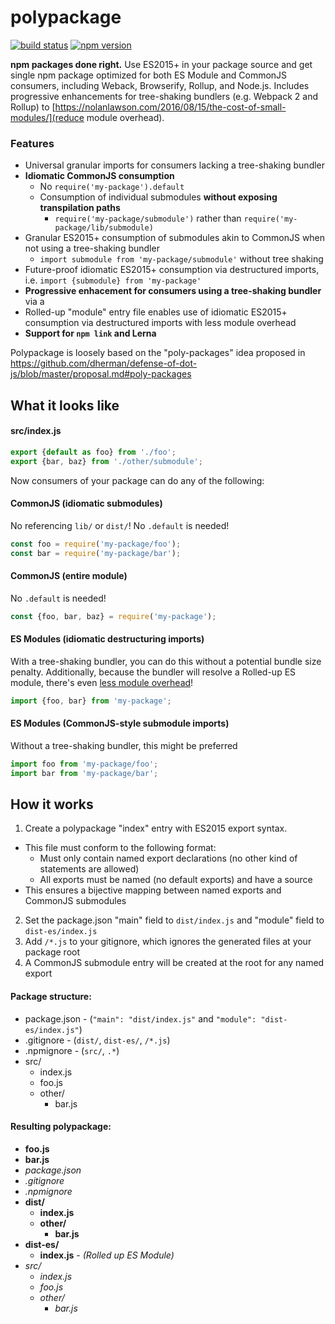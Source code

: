 # polypackage
[![build status][build-badge]][build-href]
[![npm version][npm-badge]][npm-href]

**npm packages done right.** Use ES2015+ in your package source and get single npm package optimized for both ES Module and CommonJS consumers, including Weback, Browserify, Rollup, and Node.js. Includes progressive enhancements for tree-shaking bundlers (e.g. Webpack 2 and Rollup) to [https://nolanlawson.com/2016/08/15/the-cost-of-small-modules/](reduce module overhead).

### Features
* Universal granular imports for consumers lacking a tree-shaking bundler
 * **Idiomatic CommonJS consumption**
    * No `require('my-package').default`
    * Consumption of individual submodules **without exposing transpilation paths**
      * `require('my-package/submodule')` rather than `require('my-package/lib/submodule)`
 * Granular ES2015+ consumption of submodules akin to CommonJS when not using a tree-shaking bundler
      * `import submodule from 'my-package/submodule'` without tree shaking
 * Future-proof idiomatic ES2015+ consumption via destructured imports, i.e. `import {submodule} from 'my-package'`
* **Progressive enhacement for consumers using a tree-shaking bundler** via a 
 * Rolled-up "module" entry file enables use of idiomatic ES2015+ consumption via destructured imports with less module overhead
* **Support for `npm link` and Lerna**

Polypackage is loosely based on the "poly-packages" idea proposed in https://github.com/dherman/defense-of-dot-js/blob/master/proposal.md#poly-packages

## What it looks like

#### src/index.js
```js
export {default as foo} from './foo';
export {bar, baz} from './other/submodule';
```

Now consumers of your package can do any of the following:

#### CommonJS (idiomatic submodules)
No referencing `lib/` or `dist/`! No `.default` is needed!
```js
const foo = require('my-package/foo');
const bar = require('my-package/bar');
```

#### CommonJS (entire module)
No `.default` is needed!
```js
const {foo, bar, baz} = require('my-package');
```

#### ES Modules (idiomatic destructuring imports)
With a tree-shaking bundler, you can do this without a potential bundle size penalty. Additionally, because the bundler will resolve a Rolled-up ES module, there's even [less module overhead](https://nolanlawson.com/2016/08/15/the-cost-of-small-modules/)!
```js
import {foo, bar} from 'my-package';
```

#### ES Modules (CommonJS-style submodule imports)
Without a tree-shaking bundler, this might be preferred
```js
import foo from 'my-package/foo';
import bar from 'my-package/bar';
```

## How it works

1. Create a polypackage "index" entry with ES2015 export syntax.
 - This file must conform to the following format:
    - Must only contain named export declarations (no other kind of statements are allowed)
    - All exports must be named (no default exports) and have a source
 - This ensures a bijective mapping between named exports and CommonJS submodules
2. Set the package.json "main" field to `dist/index.js` and "module" field to `dist-es/index.js`
3. Add `/*.js` to your gitignore, which ignores the generated files at your package root
4. A CommonJS submodule entry will be created at the root for any named export

#### Package structure:

* package.json - (`"main": "dist/index.js"` and `"module": "dist-es/index.js"`)
* .gitignore - (`dist/`, `dist-es/`, `/*.js`)
* .npmignore - (`src/`, `.*`)
* src/
  * index.js
  * foo.js
  * other/
    * bar.js

#### Resulting polypackage:

* **foo.js**
* **bar.js**
* *package.json*
* *.gitignore*
* *.npmignore*
* **dist/**
  * **index.js**
  * **other/**
    * **bar.js**
* **dist-es/**
  * **index.js** - *(Rolled up ES Module)*
* *src/*
  * *index.js*
  * *foo.js*
  * *other/*
    * *bar.js*



[build-badge]: https://travis-ci.org/rtsao/polypackage.svg?branch=master
[build-href]: https://travis-ci.org/rtsao/polypackage
[npm-badge]: https://badge.fury.io/js/polypackage-core.svg
[npm-href]: https://www.npmjs.com/package/polypackage-core
